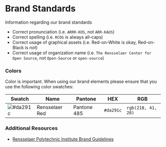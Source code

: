 # Brand Standards

Information regarding our brand standards

- Correct pronunciation (i.e. `ARRR-KOS`, not `ARR-KAUS`)
- Correct spelling (i.e. `RCOS` is always all-caps)
- Correct usage of graphical assets (i.e. Red-on-White is okay, Red-on-Black is _not_)
- Correct usage of organization name (i.e. `The Rensselaer Center for Open Source`, not `Open-Source` or `open-source`)

### Colors

Color is important. When using our brand elements please ensure that you use the following color swatches:

|Swatch|Name|Pantone|HEX|RGB|
|---|---|---|---|---|
|![#da291c](https://placehold.it/40/da291c/000000?text=+)|Rensselaer Red|Pantone 485|`#da291c`|`rgb(218, 41, 28)`|

### Additional Resources

- [Rensselaer Polytechnic Institute Brand Guidelines](https://www.rpi.edu/dept/scer/resources/BrandGuidelines_06_12_15.pdf)
